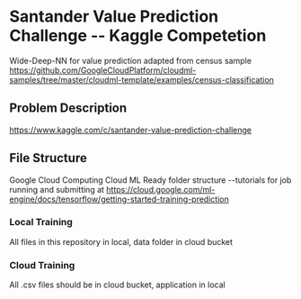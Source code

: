# Santander Value Prediction Challenge -- Kaggle Competetion
Wide-Deep-NN for value prediction adapted from census sample 
https://github.com/GoogleCloudPlatform/cloudml-samples/tree/master/cloudml-template/examples/census-classification
## Problem Description 
https://www.kaggle.com/c/santander-value-prediction-challenge
## File Structure
Google Cloud Computing Cloud ML Ready folder structure
--tutorials for job running and submitting at https://cloud.google.com/ml-engine/docs/tensorflow/getting-started-training-prediction

### Local Training
All files in this repository in local, data folder in cloud bucket
### Cloud Training
All .csv files should be in cloud bucket, application in local
